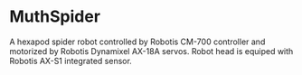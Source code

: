 # MuthSpider 

A hexapod spider robot controlled by Robotis CM-700 controller and motorized by Robotis Dynamixel AX-18A servos. Robot head is equiped with Robotis AX-S1 integrated sensor.
